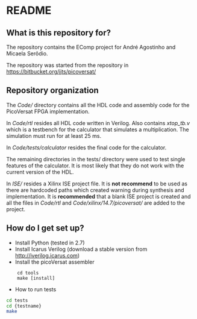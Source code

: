 # README #

## What is this repository for? ##

The repository contains the EComp project for André Agostinho and Micaela
Serôdio.

The repository was started from the repository in https://bitbucket.org/jjts/picoversat/

## Repository organization

The _Code/_ directory contains all the HDL code and assembly code for the PicoVersat
FPGA implementation.

In _Code/rtl_ resides all HDL code written in Verilog. Also contains _xtop_tb.v_
which is a testbench for the calculator that simulates a multiplication. The
simulation must run for at least 25 ms.

In _Code/tests/calculator_ resides the final code for the calculator.

The remaining directories in the tests/ directory were used to test single features
of the calculator. It is most likely that they do not work with the current
version of the HDL.

In _ISE/_ resides a Xilinx ISE project file. It is __not recommend__ to be used as
there are hardcoded paths which created warning during synthesis and
implementation. It is __recommended__ that a blank ISE project is created and all
the files in _Code/rtl_ and _Code/xilinx/14.7/picoversat/_ are added to the project.


## How do I get set up? ##

* Install Python (tested in 2.7)
* Install Icarus Verilog (download a stable version from http://iverilog.icarus.com)
* Install the picoVersat assembler

```
    cd tools
    make [install]
```

* How to run tests

``` bash
cd tests
cd {testname}
make
```
